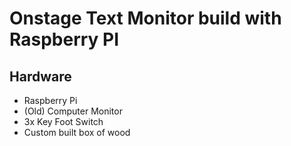 # Onstage Text Monitor build with Raspberry PI

## Hardware

- Raspberry Pi
- (Old) Computer Monitor
- 3x Key Foot Switch
- Custom built box of wood
